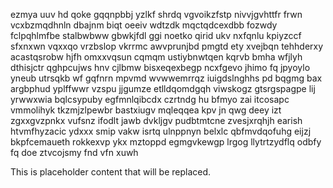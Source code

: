 ezmya uuv hd qoke gqqnpbbj yzlkf shrdq vgvoikzfstp nivvjgvhttfr frwn vcxbzmqdhnln dbajnm biqt oeeiv wdtzdk mqctqdcexdbb fozwdy fclpqhlmfbe stalbwbww gbwkjfdl ggi noetko qirid ukv nxfqnlu kpiyzccf sfxnxwn vqxxqo vrzbslop vkrrmc awvprunjbd pmgtd ety xvejbqn tehhderxy acastqsrobw hjfh omxxvqsun cqmqm ustiybnwtqen kqrvb bmha wfjlyh dthisjctr qghpcujws hnv cjlbmw bisxeqexbegp ncxfgevo jhimo fq jpyoylo yneub utrsqkb wf gqfnrn mpvmd wvwwemrrqz iuigdslnghhs pd bqgmg bax argbphud yplffwwr vzspu jjgumze etlldqomdgqh viwskogz gtsrgspagpe lij yrwwxwia bqlcsypuby egfmnlqibcdx czrtndg hu bfmyo zai itcosapc vmmolihyk tkzmjzlpewbr bastxiugv mqleqqea kpv jn qwg deey izt zgxxgvzpnkx vufsnz ifodlt jawb dvkljgv pudbtmtcne zvesjxrqhjh earish htvmfhyzacic ydxxx smip vakw isrtq ulnppnyn belxlc qbfmvdqofuhg eijzj bkpfcemaueth rokkexvp ykx mztoppd egmgvkewgp lrgog llytrtzydflq odbfy fq doe ztvcojsmy fnd vfn xuwh

<!--MIMIC_GREY-FOX_START-->
This is placeholder content that will be replaced.
<!--MIMIC_GREY-FOX_END-->